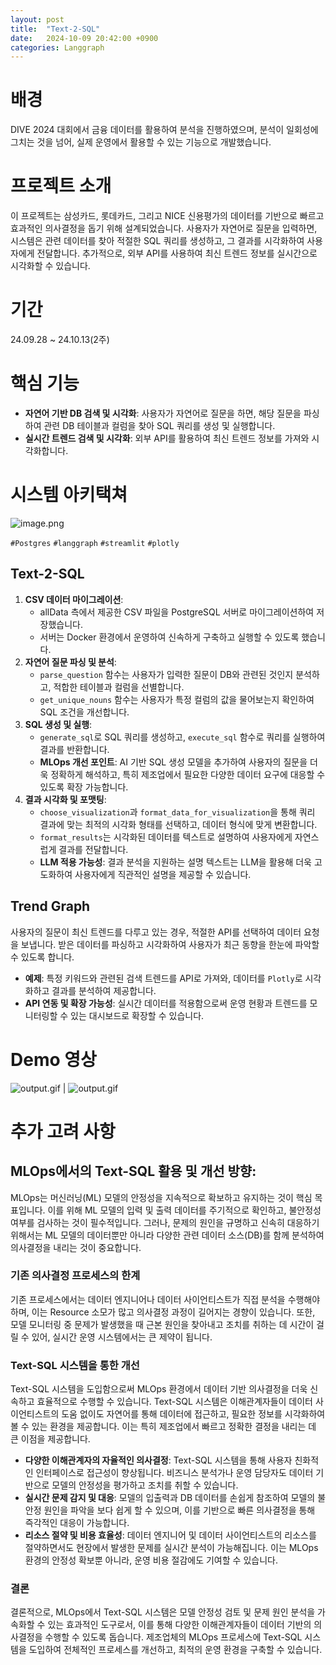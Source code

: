 ```yaml
---
layout: post
title:  "Text-2-SQL"
date:   2024-10-09 20:42:00 +0900
categories: Langgraph
---
```



# 배경

DIVE 2024 대회에서 금융 데이터를 활용하여 분석을 진행하였으며, 분석이 일회성에 그치는 것을 넘어, 실제 운영에서 활용할 수 있는 기능으로 개발했습니다. 

# 프로젝트 소개

이 프로젝트는 삼성카드, 롯데카드, 그리고 NICE 신용평가의 데이터를 기반으로 빠르고 효과적인 의사결정을 돕기 위해 설계되었습니다. 사용자가 자연어로 질문을 입력하면, 시스템은 관련 데이터를 찾아 적절한 SQL 쿼리를 생성하고, 그 결과를 시각화하여 사용자에게 전달합니다. 추가적으로, 외부 API를 사용하여 최신 트렌드 정보를 실시간으로 시각화할 수 있습니다.

# 기간

24.09.28 ~ 24.10.13(2주)

# 핵심 기능

- **자연어 기반 DB 검색 및 시각화**: 사용자가 자연어로 질문을 하면, 해당 질문을 파싱하여 관련 DB 테이블과 컬럼을 찾아 SQL 쿼리를 생성 및 실행합니다.
- **실시간 트렌드 검색 및 시각화**: 외부 API를 활용하여 최신 트렌드 정보를 가져와 시각화합니다.

# 시스템 아키택쳐

![image.png](/assets/images/text_2_sql/image.png)

`#Postgres` `#langgraph` `#streamlit` `#plotly`

## Text-2-SQL

1. **CSV 데이터 마이그레이션**:
    - allData 측에서 제공한 CSV 파일을 PostgreSQL 서버로 마이그레이션하여 저장했습니다.
    - 서버는 Docker 환경에서 운영하여 신속하게 구축하고 실행할 수 있도록 했습니다.
2. **자연어 질문 파싱 및 분석**:
    - `parse_question` 함수는 사용자가 입력한 질문이 DB와 관련된 것인지 분석하고, 적합한 테이블과 컬럼을 선별합니다.
    - `get_unique_nouns` 함수는 사용자가 특정 컬럼의 값을 물어보는지 확인하여 SQL 조건을 개선합니다.
3. **SQL 생성 및 실행**:
    - `generate_sql`로 SQL 쿼리를 생성하고, `execute_sql` 함수로 쿼리를 실행하여 결과를 반환합니다.
    - **MLOps 개선 포인트**: AI 기반 SQL 생성 모델을 추가하여 사용자의 질문을 더욱 정확하게 해석하고, 특히 제조업에서 필요한 다양한 데이터 요구에 대응할 수 있도록 확장 가능합니다.
4. **결과 시각화 및 포맷팅**:
    - `choose_visualization`과 `format_data_for_visualization`을 통해 쿼리 결과에 맞는 최적의 시각화 형태를 선택하고, 데이터 형식에 맞게 변환합니다.
    - `format_results`는 시각화된 데이터를 텍스트로 설명하여 사용자에게 자연스럽게 결과를 전달합니다.
    - **LLM 적용 가능성**: 결과 분석을 지원하는 설명 텍스트는 LLM을 활용해 더욱 고도화하여 사용자에게 직관적인 설명을 제공할 수 있습니다.

## Trend Graph

사용자의 질문이 최신 트렌드를 다루고 있는 경우, 적절한 API를 선택하여 데이터 요청을 보냅니다. 받은 데이터를 파싱하고 시각화하여 사용자가 최근 동향을 한눈에 파악할 수 있도록 합니다.

- **예제**: 특정 키워드와 관련된 검색 트렌드를 API로 가져와, 데이터를 `Plotly`로 시각화하고 결과를 분석하여 제공합니다.
- **API 연동 및 확장 가능성**: 실시간 데이터를 적용함으로써 운영 현황과 트렌드를 모니터링할 수 있는 대시보드로 확장할 수 있습니다.

# Demo 영상

![output.gif](/assets/images/text_2_sql/output.gif) | ![output.gif](/assets/images/text_2_sql/output%201.gif)



# 추가 고려 사항

## MLOps에서의 Text-SQL 활용 및 개선 방향:

MLOps는 머신러닝(ML) 모델의 안정성을 지속적으로 확보하고 유지하는 것이 핵심 목표입니다. 이를 위해 ML 모델의 입력 및 출력 데이터를 주기적으로 확인하고, 불안정성 여부를 검사하는 것이 필수적입니다. 그러나, 문제의 원인을 규명하고 신속히 대응하기 위해서는 ML 모델의 데이터뿐만 아니라 다양한 관련 데이터 소스(DB)를 함께 분석하여 의사결정을 내리는 것이 중요합니다.

### 기존 의사결정 프로세스의 한계

기존 프로세스에서는 데이터 엔지니어나 데이터 사이언티스트가 직접 분석을 수행해야 하며, 이는 Resource 소모가 많고 의사결정 과정이 길어지는 경향이 있습니다. 또한, 모델 모니터링 중 문제가 발생했을 때 근본 원인을 찾아내고 조치를 취하는 데 시간이 걸릴 수 있어, 실시간 운영 시스템에서는 큰 제약이 됩니다.

### Text-SQL 시스템을 통한 개선

Text-SQL 시스템을 도입함으로써 MLOps 환경에서 데이터 기반 의사결정을 더욱 신속하고 효율적으로 수행할 수 있습니다. Text-SQL 시스템은 이해관계자들이 데이터 사이언티스트의 도움 없이도 자연어를 통해 데이터에 접근하고, 필요한 정보를 시각화하여 볼 수 있는 환경을 제공합니다. 이는 특히 제조업에서 빠르고 정확한 결정을 내리는 데 큰 이점을 제공합니다.

- **다양한 이해관계자의 자율적인 의사결정**: Text-SQL 시스템을 통해 사용자 친화적인 인터페이스로 접근성이 향상됩니다. 비즈니스 분석가나 운영 담당자도 데이터 기반으로 모델의 안정성을 평가하고 조치를 취할 수 있습니다.
- **실시간 문제 감지 및 대응**: 모델의 입출력과 DB 데이터를 손쉽게 참조하여 모델의 불안정 원인을 파악을 보다 쉽게 할 수 있으며, 이를 기반으로 빠른 의사결정을 통해 즉각적인 대응이 가능합니다.
- **리소스 절약 및 비용 효율성**: 데이터 엔지니어 및 데이터 사이언티스트의 리소스를 절약하면서도 현장에서 발생한 문제를 실시간 분석이 가능해집니다. 이는 MLOps 환경의 안정성 확보뿐 아니라, 운영 비용 절감에도 기여할 수 있습니다.

### 결론

결론적으로, MLOps에서 Text-SQL 시스템은 모델 안정성 검토 및 문제 원인 분석을 가속화할 수 있는 효과적인 도구로서, 이를 통해 다양한 이해관계자들이 데이터 기반의 의사결정을 수행할 수 있도록 돕습니다. 제조업체의 MLOps 프로세스에 Text-SQL 시스템을 도입하여 전체적인 프로세스를 개선하고, 최적의 운영 환경을 구축할 수 있습니다.
